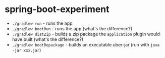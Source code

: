 spring-boot-experiment
======================

* `./gradlew run` - runs the app
* `./gradlew bootRun` - runs the app (what's the difference?)
* `./gradlew distZip` - builds a zip package the `application` plugin would have built (what's the difference?)
* `./gradlew bootRepackage` - builds an executable uber-jar (run with `java -jar xxx.jar`)
